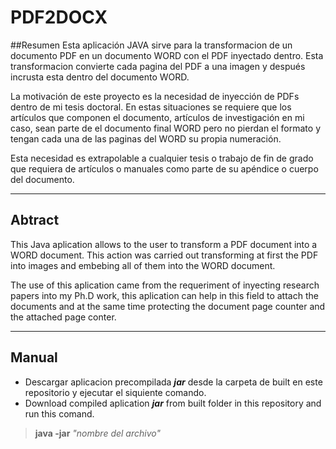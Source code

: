 PDF2DOCX
===================

##Resumen
Esta aplicación JAVA sirve para la transformacion de un documento PDF en un documento WORD con el PDF inyectado dentro. Esta transformacion convierte cada pagina del PDF a una imagen y después incrusta esta dentro del documento WORD.

La motivación de este proyecto es la necesidad de inyección de PDFs dentro de mi tesis doctoral. En estas situaciones se requiere que los artículos que componen el documento, artículos de investigación en mi caso, sean parte de el documento final WORD pero no pierdan el formato y tengan cada una de las paginas del WORD su propia numeración.

Esta necesidad es extrapolable a cualquier tesis o trabajo de fin de grado que requiera de artículos o manuales como parte de su apéndice o cuerpo del documento.

--------

## Abtract 
 
This Java aplication allows to the user to transform a PDF document into a WORD document. This action was carried out transforming at first the PDF into images and embebing all of them into the WORD document.

The use of this aplication came from the requeriment of inyecting research papers into my Ph.D work, this aplication can help in this field to attach the documents and at the same time protecting the document page counter and the attached page conter.  

----------


Manual
-------------

- Descargar aplicacion precompilada ***jar***  desde la carpeta de built en este repositorio y ejecutar el siquiente comando.
- Download compiled aplication ***jar*** from built folder in this repository and run this comand.

> **java -jar** *"nombre del archivo"*
